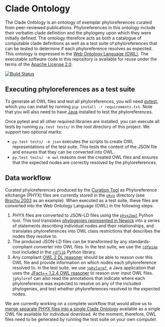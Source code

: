 # Clade Ontology

The Clade Ontology is an ontology of exemplar phyloreferences curated from peer-reviewed publications. Phyloreferences in this ontology include their verbatim clade definition and the phylogeny upon which they were initially defined. The ontology therefore acts as both a catalogue of computable clade definitions as well as a test suite of phyloreferences that can be tested to determine if each phyloreference resolves as expected. This ontology is expressed in the [Web Ontology Language (OWL)](https://en.wikipedia.org/wiki/Web_Ontology_Language). The executable software code in this repository is available for reuse under the terms of the [Apache License 2.0](https://www.apache.org/licenses/LICENSE-2.0).

[![Build Status](https://travis-ci.org/phyloref/clade-ontology.svg?branch=master)](https://travis-ci.org/phyloref/clade-ontology)

## Executing phyloreferences as a test suite

To generate all OWL files and test all phyloreferences, you will need [pytest](https://docs.pytest.org/), which you can install by running `pip install -r requirements.txt`. Note that you will also need to have [Java](https://java.com/) installed to test the phyloreferences.

Once pytest and all other required libraries are installed, you can execute all tests by running `py.test tests/` in the root directory of this project. We support two optional marks:

 * `py.test tests/ -m json` executes the scripts to create OWL representations of the test suite. This tests the content of the JSON file and ensures that they can be converted into OWL.
 * `py.test tests/ -m owl` reasons over the created OWL files and ensures that the expected nodes are correctly resolved by the phyloreferences.

## Data workflow

Curated phyloreferences produced by the [Curation Tool](https://github.com/phyloref/curation-tool) as Phyloreference eXchange (PHYX) files are currently stored in the [`phyx`](phyx/) directory (see [Brochu 2003](phyx/Brochu%202003/paper.json) as an example). When executed as a test suite, these files are converted into the Web Ontology Language (OWL) in the following steps:

1. PHYX files are converted to JSON-LD files using the [`phyx2owl`](phyx2owl/) Python tool. This tool translates [phylogenies represented in Newick](https://en.wikipedia.org/wiki/Newick_format) into a series of statements describing individual nodes and their relationships, and translates phyloreferences into OWL class restrictions that describes the nodes they resolve to.
2. The produced JSON-LD files can be transformed by any standards-compliant converter into OWL files. In the test suite, we use the  [`rdfpipe`](http://rdflib.readthedocs.io/en/stable/apidocs/rdflib.tools.html#module-rdflib.tools.rdfpipe) tool included in the [`rdflib`](http://rdflib.readthedocs.io/) Python library.
3. Any compliant [OWL 2 DL reasoner](https://www.w3.org/TR/2012/REC-owl2-direct-semantics-20121211/) should be able to reason over this OWL file and provide information on which nodes each phyloreference resolved to. In the test suite, we use [`jphyloref`](https://github.com/phyloref/jphyloref), a Java application that uses the [JFact++ 1.2.4 OWL reasoner](http://jfact.sourceforge.net/) to reason over input OWL files. `jphyloref` can also read the annotations that indicate where each phyloreference was expected to resolve on any of the included phylogenies, and test whether phyloreferences resolved to the expected nodes.

We are currently working on a complete workflow that would allow us to [merge separate PHYX files into a single Clade Ontology](https://github.com/phyloref/clade-ontology/projects/3) available as a single OWL file available for individual download. At the moment, therefore, OWL files need to be generated by running the test suite on your own computer.
